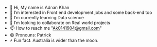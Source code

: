- 👋 Hi, My name is Adnan Khan
- 👀 I’m interested in Front end development jobs and some back-end too 
- 🌱 I’m currently learning Data science
- 💞️ I’m looking to collaborate on Real world projects
- 📫 How to reach me "Ak0141904@gmail.com"
- 😄 Pronouns: Patrick
- ⚡ Fun fact: Australia is wider than the moon.

<!---
Omni-Developer/Omni-Developer is a ✨ special ✨ repository because its `README.md` (this file) appears on your GitHub profile.
You can click the Preview link to take a look at your changes.
--->
